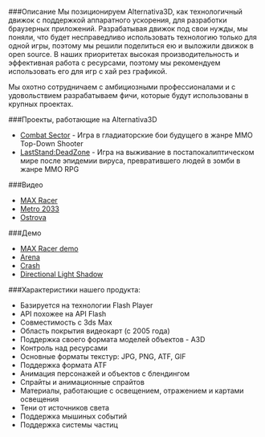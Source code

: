 ###Описание
Мы позиционируем Alternativa3D, как технологичный движок с поддержкой аппаратного ускорения, для разработки браузерных приложений. Разрабатывая движок под свои нужды, мы поняли, что будет несправедливо использовать технологию только для одной игры, поэтому мы решили поделиться ею и выложили движок в open source. В наших приоритетах высокая производительность и эффективная работа с ресурсами, поэтому мы рекомендуем использовать его для игр с хай рез графикой.

Мы охотно сотрудничаем с амбициозными профессионалами и с удовольствием разрабатываем фичи, которые будут использованы в крупных проектах.


###Проекты, работающие на Alternativa3D
 * [Combat Sector](http://combatsector.com/) - Игра в гладиаторские бои будущего в жанре MMO Top-Down Shooter
 * [LastStand:DeadZone](http://apps.facebook.com/laststand-deadzone/) - Игра на выживание в постапокалиптическом мире после эпидемии вируса, превратившего людей в зомби в жанре MMO RPG


###Видео
 * [MAX Racer](http://www.youtube.com/watch?v=tgwi0lWgX8w)
 * [Metro 2033](http://www.youtube.com/watch?v=Aein6drd_Hk)
 * [Ostrova](http://www.youtube.com/watch?v=hCXxCD_GYTA)

###Демо
 * [MAX Racer demo](http://alternativaplatform.com/ru/demos/crash/)
 * [Arena](http://alternativaplatform.com/ru/demos/arena/)
 * [Crash](http://alternativaplatform.com/ru/demos/crash/)
 * [Directional Light Shadow](http://wiki.alternativaplatform.com/DirectionalLightShadow_Demo)

###Характеристики нашего продукта:
 - Базируется на технологии Flash Player
 - API похожее на API Flash
 - Совместимость с 3ds Max
 - Область покрытия видеокарт (с 2005 года)
 - Поддержка своего формата моделей объектов - A3D
 - Контроль над ресурсами
 - Основные форматы текстур: JPG, PNG, ATF, GIF
 - Поддержка формата ATF
 - Анимация персонажей и объектов с блендингом
 - Спрайты и анимационные спрайтов
 - Материалы, работающие с освещением, отражением и картами освещения
 - Тени от источников света
 - Поддержка мышиных событий
 - Поддержка системы частиц
